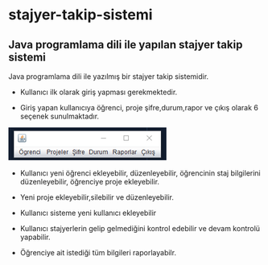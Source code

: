 # stajyer-takip-sistemi
Java programlama dili ile yapılan stajyer takip sistemi
---

Java programlama dili ile yazılmış bir stajyer takip sistemidir.

* Kullanıcı ilk olarak giriş yapması gerekmektedir.

* Giriş yapan kullanıcıya öğrenci, proje şifre,durum,rapor ve çıkış olarak 6 seçenek sunulmaktadır.

![alt text](image.png)

* Kullanıcı yeni öğrenci ekleyebilir, düzenleyebilir, öğrencinin staj bilgilerini düzenleyebilir, öğrenciye proje ekleyebilir.

*  Yeni proje ekleyebilir,silebilir ve düzenleyebilir.

* Kullanıcı sisteme yeni kullanıcı ekleyebilir

* Kullanıcı stajyerlerin gelip gelmediğini kontrol edebilir ve devam kontrolü yapabilir.

* Öğrenciye ait istediği tüm bilgileri raporlayabilr.


